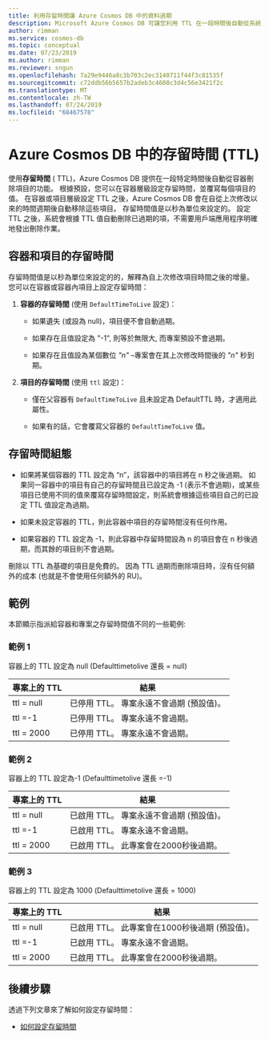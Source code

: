 ```yaml
---
title: 利用存留時間讓 Azure Cosmos DB 中的資料過期
description: Microsoft Azure Cosmos DB 可讓您利用 TTL 在一段時間後自動從系統清除文件。
author: rimman
ms.service: cosmos-db
ms.topic: conceptual
ms.date: 07/23/2019
ms.author: rimman
ms.reviewer: sngun
ms.openlocfilehash: 7a29e9446a8c3b703c2ec3140711f44f3c81535f
ms.sourcegitcommit: c72ddb56b5657b2adeb3c4608c3d4c56e3421f2c
ms.translationtype: MT
ms.contentlocale: zh-TW
ms.lasthandoff: 07/24/2019
ms.locfileid: "68467578"
---
```

# <a name="time-to-live-ttl-in-azure-cosmos-db"></a>Azure Cosmos DB 中的存留時間 (TTL) 

使用**存留時間** ( TTL)，Azure Cosmos DB 提供在一段特定時間後自動從容器刪除項目的功能。 根據預設，您可以在容器層級設定存留時間，並覆寫每個項目的值。 在容器或項目層級設定 TTL 之後，Azure Cosmos DB 會在自從上次修改以來的時間週期後自動移除這些項目。 存留時間值是以秒為單位來設定的。 設定 TTL 之後，系統會根據 TTL 值自動刪除已過期的項，不需要用戶端應用程序明確地發出刪除作業。

## <a name="time-to-live-for-containers-and-items"></a>容器和項目的存留時間

存留時間值是以秒為單位來設定的的，解釋為自上次修改項目時間之後的增量。 您可以在容器或容器內項目上設定存留時間：

1. **容器的存留時間** (使用 `DefaultTimeToLive` 設定)：

   - 如果遺失 (或設為 null)，項目便不會自動過期。

   - 如果存在且值設定為 "-1", 則等於無限大, 而專案預設不會過期。

   - 如果存在且值設為某個數位 *"n"* –專案會在其上次修改時間後的 *"n"* 秒到期。

2. **項目的存留時間** (使用 `ttl` 設定)：

   - 僅在父容器有 `DefaultTimeToLive` 且未設定為 DefaultTTL 時，才適用此屬性。

   - 如果有的話，它會覆寫父容器的 `DefaultTimeToLive` 值。

## <a name="time-to-live-configurations"></a>存留時間組態

* 如果將某個容器的 TTL 設定為 “n”，該容器中的項目將在 n 秒之後過期。  如果同一容器中的項目有自己的存留時間且已設定為 -1 (表示不會過期)，或某些項目已使用不同的值來覆寫存留時間設定，則系統會根據這些項目自己的已設定 TTL 值設定為過期。 

* 如果未設定容器的 TTL，則此容器中項目的存留時間沒有任何作用。 

* 如果容器的 TTL 設定為 -1，則此容器中存留時間設為 n 的項目會在 n 秒後過期，而其餘的項目則不會過期。 

刪除以 TTL 為基礎的項目是免費的。 因為 TTL 過期而刪除項目時，沒有任何額外的成本 (也就是不會使用任何額外的 RU)。

## <a name="examples"></a>範例

本節顯示指派給容器和專案之存留時間值不同的一些範例:

### <a name="example-1"></a>範例 1

容器上的 TTL 設定為 null (Defaulttimetolive 還長 = null)

|專案上的 TTL| 結果|
|---|---|
|ttl = null|    已停用 TTL。 專案永遠不會過期 (預設值)。|
|ttl =-1   |已停用 TTL。 專案永遠不會過期。|
|ttl = 2000 |已停用 TTL。 專案永遠不會過期。|


### <a name="example-2"></a>範例 2

容器上的 TTL 設定為-1 (Defaulttimetolive 還長 =-1)

|專案上的 TTL| 結果|
|---|---|
|ttl = null |已啟用 TTL。 專案永遠不會過期 (預設值)。|
|ttl =-1   |已啟用 TTL。 專案永遠不會過期。|
|ttl = 2000 |已啟用 TTL。 此專案會在2000秒後過期。|


### <a name="example-3"></a>範例 3

容器上的 TTL 設定為 1000 (Defaulttimetolive 還長 = 1000)

|專案上的 TTL| 結果|
|---|---|
|ttl = null|    已啟用 TTL。 此專案會在1000秒後過期 (預設值)。|
|ttl =-1   |已啟用 TTL。 專案永遠不會過期。|
|ttl = 2000 |已啟用 TTL。 此專案會在2000秒後過期。|

## <a name="next-steps"></a>後續步驟

透過下列文章來了解如何設定存留時間：

* [如何設定存留時間](how-to-time-to-live.md)
